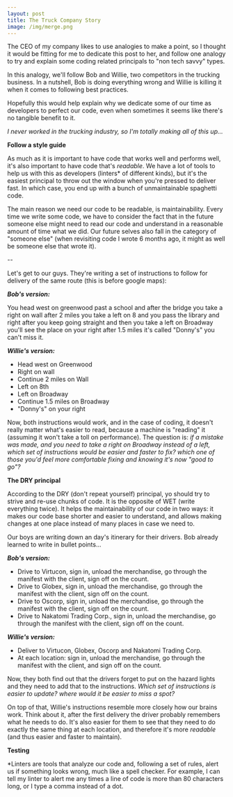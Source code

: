 ```yaml
---
layout: post
title: The Truck Company Story
image: /img/merge.png
---
```

The CEO of my company likes to use analogies to make a point, so I thought it would be fitting for me to dedicate this post to her,
and follow one analogy to try and explain some coding related principals to "non tech savvy" types.

In this analogy, we'll follow Bob and Willie, two competitors in the trucking business. In a nutshell, Bob is doing everything wrong and Willie is killing it when it comes to following best practices.

Hopefully this would help explain why we dedicate some of our time as developers to perfect our code, even when sometimes it seems like there's no tangible benefit to it.

_I never worked in the trucking industry, so I'm totally making all of this up..._

**Follow a style guide**

As much as it is important to have code that works well and performs well, it's also important to have code that's _readable_. We have a lot of tools to help us with this as developers (linters* of different kinds), but it's the easiest principal to throw out the window when you're pressed to deliver fast. In which case, you end up with a bunch of unmaintainable spaghetti code.

The main reason we need our code to be readable, is maintainability. Every time we write some code, we have to consider the fact that in the future someone else might need to read our code and understand in a reasonable amount of time what we did. Our future selves also fall in the category of "someone else" (when revisiting code I wrote 6 months ago, it might as well be someone else that wrote it).

--

Let's get to our guys. They're writing a set of instructions to follow for delivery of the same route (this is before google maps):

___Bob's version:___

You head west on greenwood past a school and after the bridge you take a right on wall after 2 miles you take a left on 8 and you pass the library and right after you keep going straight and then you take a left on Broadway you'll see the place on your right after 1.5 miles it's called "Donny's" you can't miss it.

___Willie's version:___

- Head west on Greenwood
- Right on wall
- Continue 2 miles on Wall
- Left on 8th
- Left on Broadway
- Continue 1.5 miles on Broadway
- "Donny's" on your right

Now, both instructions would work, and in the case of coding, it doesn't really matter what's easier to read, because a machine is "reading" it (assuming it won't take a toll on performance). The question is: _if a mistake was made, and you need to take a right on Broadway instead of a left, which set of instructions would be easier and faster to fix? which one of those you'd feel more comfortable fixing and knowing it's now "good to go"?_

**The DRY principal**

According to the DRY (don't repeat yourself) principal, yo should try to strive and re-use chunks of code. It is the opposite of WET (write everything twice). It helps the maintainability of our code in two ways: it makes our code base shorter and easier to understand, and allows making changes at one place instead of many places in case we need to.

Our boys are writing down an day's itinerary for their drivers. Bob already learned to write in bullet points...

___Bob's version:___

- Drive to Virtucon, sign in, unload the merchandise, go through the manifest with the client, sign off on the count.
- Drive to Globex, sign in, unload the merchandise, go through the manifest with the client, sign off on the count.
- Drive to Oscorp, sign in, unload the merchandise, go through the manifest with the client, sign off on the count.
- Drive to Nakatomi Trading Corp., sign in, unload the merchandise, go through the manifest with the client, sign off on the count.


___Willie's version:___

- Deliver to Virtucon, Globex, Oscorp and Nakatomi Trading Corp.
- At each location: sign in, unload the merchandise, go through the manifest with the client, and sign off on the count.

Now, they both find out that the drivers forget to put on the hazard lights and they need to add that to the instructions. _Which set of instructions is easier to update? where would it be easier to miss a spot?_

On top of that, Willie's instructions resemble more closely how our brains work. Think about it, after the first delivery the driver probably remembers what he needs to do. It's also easier for them to see that they need to do exactly the same thing at each location, and therefore it's more _readable_ (and thus easier and faster to maintain).

**Testing**

*Linters are tools that analyze our code and, following a set of rules, alert us if something looks wrong, much like a spell checker. For example, I can tell my linter to alert me any times a line of code is more than 80 characters long, or I type a comma instead of a dot.

